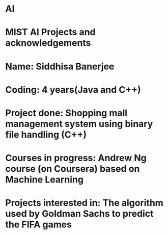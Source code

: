 # AI
# MIST AI Projects and acknowledgements
# Name: Siddhisa Banerjee
# Coding: 4 years(Java and C++)
# Project done: Shopping mall management system using binary file handling (C++)
# Courses in progress: Andrew Ng course (on Coursera) based on Machine Learning
# Projects interested in: The algorithm used by Goldman Sachs to predict the FIFA games

